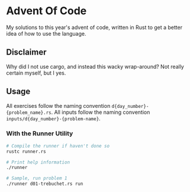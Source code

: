 # Advent Of Code

My solutions to this year's advent of code, written in Rust to get a better
idea of how to use the language.

## Disclaimer

Why did I not use cargo, and instead this wacky wrap-around? Not really certain
myself, but I yes.

## Usage

All exercises follow the naming convention `d{day_number}-{problem_name}.rs`.
All inputs follow the naming convention `inputs/d{day_number}-{problem-name}`.

### With the Runner Utility

```bash
# Compile the runner if haven't done so
rustc runner.rs

# Print help information
./runner

# Sample, run problem 1
./runner d01-trebuchet.rs run
```
